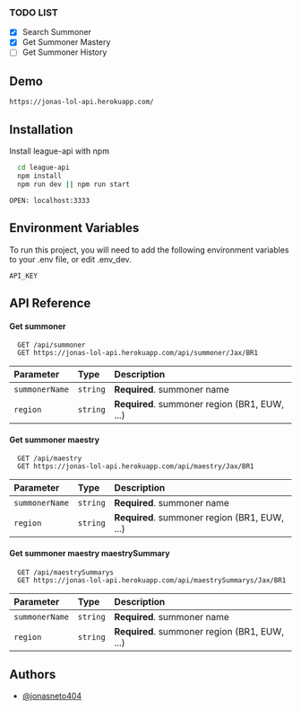 ### TODO LIST

- [x] Search Summoner
- [x] Get Summoner Mastery
- [ ] Get Summoner History

## Demo

`https://jonas-lol-api.herokuapp.com/`

## Installation

Install league-api with npm

```bash
  cd league-api
  npm install
  npm run dev || npm run start
```

```
OPEN: localhost:3333
```

## Environment Variables

To run this project, you will need to add the following environment variables to your .env file, or edit .env_dev.

`API_KEY`

## API Reference

#### Get summoner

```http
  GET /api/summoner
  GET https://jonas-lol-api.herokuapp.com/api/summoner/Jax/BR1
```

| Parameter      | Type     | Description                                   |
| :------------- | :------- | :-------------------------------------------- |
| `summonerName` | `string` | **Required**. summoner name                   |
| `region`       | `string` | **Required**. summoner region (BR1, EUW, ...) |

#### Get summoner maestry

```http
  GET /api/maestry
  GET https://jonas-lol-api.herokuapp.com/api/maestry/Jax/BR1
```

| Parameter      | Type     | Description                                   |
| :------------- | :------- | :-------------------------------------------- |
| `summonerName` | `string` | **Required**. summoner name                   |
| `region`       | `string` | **Required**. summoner region (BR1, EUW, ...) |

#### Get summoner maestry maestrySummary

```http
  GET /api/maestrySummarys
  GET https://jonas-lol-api.herokuapp.com/api/maestrySummarys/Jax/BR1
```

| Parameter      | Type     | Description                                   |
| :------------- | :------- | :-------------------------------------------- |
| `summonerName` | `string` | **Required**. summoner name                   |
| `region`       | `string` | **Required**. summoner region (BR1, EUW, ...) |

## Authors

- [@jonasneto404](https://www.github.com/jonasnetopng)
